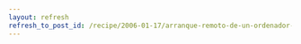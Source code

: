 ```yaml
---
layout: refresh
refresh_to_post_id: /recipe/2006-01-17/arranque-remoto-de-un-ordenador-con-debian-usando-wake-on-lan.html
---
```

